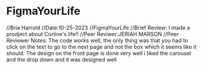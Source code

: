 # FigmaYourLife
//Bria Harrold
//Date:10-25-2023
//FigmaYourLife
//Brief Review: I made a prodject about Corline's life!!
//Peer Reviwer:JERIAH MARSON
//Peer Reviewer Notes: The code works well, the only thing was that you had to click on the text to go to the next page and not the box which it seems like it should. The design on the front page is done very well i liked the carousel and the drop down and it was designed well